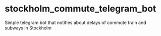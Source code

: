 # stockholm_commute_telegram_bot
Simple telegram bot that notifies about delays of commute train and subways in Stockholm
